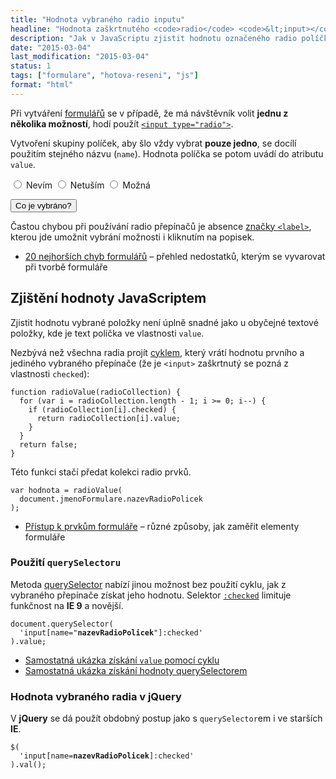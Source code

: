 ```yaml
---
title: "Hodnota vybraného radio inputu"
headline: "Hodnota zaškrtnutého <code>radio</code> <code>&lt;input></code>u"
description: "Jak v JavaScriptu zjistit hodnotu označeného radio políčka."
date: "2015-03-04"
last_modification: "2015-03-04"
status: 1
tags: ["formulare", "hotova-reseni", "js"]
format: "html"
---
```


<p>Při vytváření <a href="/formulare">formulářů</a> se v případě, že má návštěvník volit <b>jednu z několika možností</b>, hodí použít <a href="/input#type-radio"><code>&lt;input type="radio"></code></a>.</p>

<p>Vytvoření skupiny políček, aby šlo vždy vybrat <b>pouze jedno</b>, se docílí použitím stejného názvu (<code>name</code>). Hodnota políčka se potom uvádí do atributu <code>value</code>.</p>

<div class="live">
  <script>
    function radioValue(radioCollection) {
      for (var i = radioCollection.length - 1; i >= 0; i--) {
        if (radioCollection[i].checked) {
          return radioCollection[i].value;
        }
      }
      return false;
    }    
  </script>
  <label>
    <input type="radio" name="radio" value="nevim"> 
    Nevím
  </label>
  <label>
    <input type="radio" name="radio" value="netusim">
    Netuším
  </label>
  <label>
    <input type="radio" name="radio" value="mozna">
    Možná
  </label>    
  <p>
    <button onclick="alert(radioValue(document.getElementsByName('radio')))">
      Co je vybráno?
    </button>
  </p>
</div>

<p>Častou chybou při používání radio přepínačů je absence <a href="/label-for">značky <code>&lt;label></code></a>, kterou jde umožnit vybrání možnosti i kliknutím na popisek.</p>

<div class="internal-content">
  <ul>
    <li><a href="/chyby-formularu">20 nejhorších chyb formulářů</a> – přehled nedostatků, kterým se vyvarovat při tvorbě formuláře</li>
  </ul>
</div>


<h2 id="zjisteni">Zjištění hodnoty JavaScriptem</h2>

<p>Zjistit hodnotu vybrané položky není úplně snadné jako u obyčejné textové položky, kde je text políčka ve vlastnosti <code>value</code>.</p>

<p>Nezbývá než všechna radia projít <a href="/js-cykly">cyklem</a>, který vrátí hodnotu prvního a jediného vybraného přepínače (že je <code>&lt;input></code> zaškrtnutý se pozná z vlastnosti <code>checked</code>):</p>

<pre><code>function radioValue(radioCollection) {
  for (var i = radioCollection.length - 1; i >= 0; i--) {
    if (radioCollection[i].checked) {
      return radioCollection[i].value;
    }
  }
  return false;
}</code></pre>

<p>Této funkci stačí předat kolekci radio prvků.</p>

<pre><code>var hodnota = radioValue(
  document.jmenoFormulare.nazevRadioPolicek
);</code></pre>

<div class="internal-content">
  <ul>
    <li><a href="/js-prvky-formulare">Přístup k prvkům formuláře</a> – různé způsoby, jak zaměřit elementy formuláře</li>
  </ul>
</div>


<h3 id="queryselector">Použití <code>querySelectoru</code></h3>

<p>Metoda <a href="/queryselector">querySelector<code></code></a> nabízí jinou možnost bez použití cyklu, jak z vybraného přepínače získat jeho hodnotu. Selektor <a href="/css-selektory#checked"><code>:checked</code></a> limituje funkčnost na <b>IE 9</b> a novější.</p>

<pre><code>document.querySelector(
  'input[name="<b>nazevRadioPolicek</b>"]:checked'
).value;</code></pre>

<div class="external-content">
  <ul>
    <li><a href="https://kod.djpw.cz/duub">Samostatná ukázka získání <code>value</code> pomocí cyklu</a></li>
    <li><a href="https://kod.djpw.cz/euub">Samostatná ukázka získání hodnoty querySelectorem</a></li>
  </ul>
</div>



<h3 id="jquery">Hodnota vybraného radia v jQuery</h3>

<p>V <b>jQuery</b> se dá použít obdobný postup jako s <code>querySelector</code>em i ve starších <b>IE</b>.</p>

<pre><code>$(
  'input[name=<b>nazevRadioPolicek</b>]:checked'
).val();</code></pre>